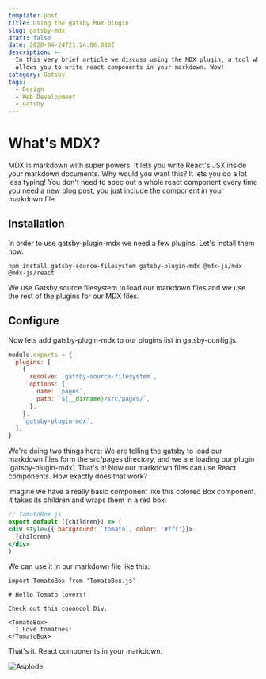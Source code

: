 ```yaml
---
template: post
title: Using the gatsby MDX plugin
slug: gatsby-mdx
draft: false
date: 2020-04-24T21:24:06.086Z
description: >-
  In this very brief article we discuss using the MDX plugin, a tool which
  allows you to write react components in your markdown. Wow!
category: Gatsby
tags:
  - Design
  - Web Development
  - Gatsby
---
```



# What's MDX?

MDX is markdown with super powers. It lets you write React's JSX inside your markdown documents. Why would you want this? It lets you do a lot less typing! You don't need to spec out a whole react component every time you need a new blog post, you just include the component in your markdown file.

## Installation

In order to use gatsby-plugin-mdx we need a few plugins. Let's install them now.

```shell
npm install gatsby-source-filesystem gatsby-plugin-mdx @mdx-js/mdx @mdx-js/react
```

We use Gatsby source filesystem to load our markdown files and we use the rest of the plugins for our MDX files.

## Configure

Now lets add gatsby-plugin-mdx to our plugins list in  gatsby-config.js.

```javascript
module.exports = {
  plugins: [
    {
      resolve: `gatsby-source-filesystem`,
      options: {
        name: `pages`,
        path: `${__dirname}/src/pages/`,
      },
    },
    `gatsby-plugin-mdx`,
  ],
}
```

We're doing two things here: We are telling the gatsby to load our markdown files form the src/pages directory, and we are loading our plugin 'gatsby-plugin-mdx'. That's it! Now our markdown files can use React components. How exactly does that work?

Imagine we have a really basic component like this colored Box component. It takes its children and wraps them in a red  box:

```jsx
// TomatoBox.js
export default ({children}) => (
<div style={{ background: `tomato`, color: '#fff'}}>
  {children}
</div>
)
```

We can use it in our markdown file like this:

```mdx
import TomatoBox from 'TomatoBox.js'

# Hello Tomato lovers!

Check out this cooooool Div.

<TomatoBox>
  I Love tomatoes!
</TomatoBox>
```

That's it. React components in your markdown.

![Asplode](/media/asplode.gif "Boom baby!")